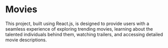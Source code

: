 # Movies
This project, built using React.js, is designed to provide users with a seamless experience of exploring trending movies, learning about the talented individuals behind them, watching trailers, and accessing detailed movie descriptions. 
